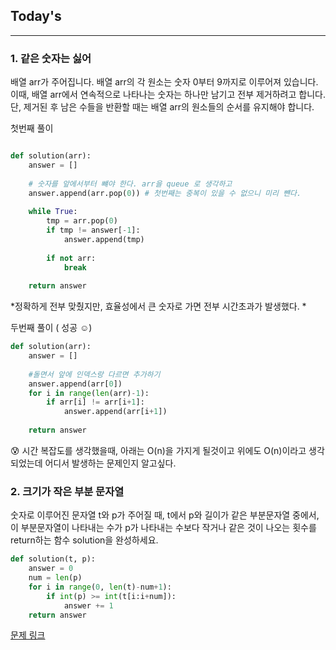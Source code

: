 ## Today's 
---


### 1. 같은 숫자는 싫어 
배열 arr가 주어집니다. 배열 arr의 각 원소는 숫자 0부터 9까지로 이루어져 있습니다.  
이때, 배열 arr에서 연속적으로 나타나는 숫자는 하나만 남기고 전부 제거하려고 합니다.  
단, 제거된 후 남은 수들을 반환할 때는 배열 arr의 원소들의 순서를 유지해야 합니다.  

첫번째 풀이 
```python

def solution(arr):
    answer = []
    
    # 숫자를 앞에서부터 뺴야 한다. arr을 queue 로 생각하고
    answer.append(arr.pop(0)) # 첫번째는 중복이 있을 수 없으니 미리 뺸다. 
        
    while True:
        tmp = arr.pop(0)
        if tmp != answer[-1]:
            answer.append(tmp)
        
        if not arr:
            break
    
    return answer

```

*정확하게 전부 맞췄지만, 효율성에서 큰 숫자로 가면 전부 시간초과가 발생했다. * 


두번째 풀이 ( 성공 ☺️)

```python
def solution(arr):
    answer = []
    
    #돌면서 앞에 인덱스랑 다르면 추가하기 
    answer.append(arr[0])
    for i in range(len(arr)-1):
        if arr[i] != arr[i+1]:
            answer.append(arr[i+1])
    
    return answer

```

😰 시간 복잡도를 생각했을때, 아래는 O(n)을 가지게 될것이고 위에도 O(n)이라고 생각되었는데 
    어디서 발생하는 문제인지 알고싶다. 
    
    
    
### 2. 크기가 작은 부분 문자열
숫자로 이루어진 문자열 t와 p가 주어질 때, t에서 p와 길이가 같은 부분문자열 중에서, 
이 부분문자열이 나타내는 수가 p가 나타내는 수보다 작거나 같은 것이 나오는 횟수를 return하는 함수 solution을 완성하세요.



```python
def solution(t, p):
    answer = 0
    num = len(p)
    for i in range(0, len(t)-num+1):
        if int(p) >= int(t[i:i+num]):
            answer += 1 
    return answer


```

[문제 링크](https://school.programmers.co.kr/learn/courses/30/lessons/147355)
